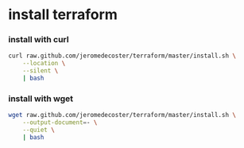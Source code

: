 # install terraform

### install with curl

```bash
curl raw.github.com/jeromedecoster/terraform/master/install.sh \
    --location \
    --silent \
    | bash
```

### install with wget

```bash
wget raw.github.com/jeromedecoster/terraform/master/install.sh \
    --output-document=- \
    --quiet \
    | bash
```
